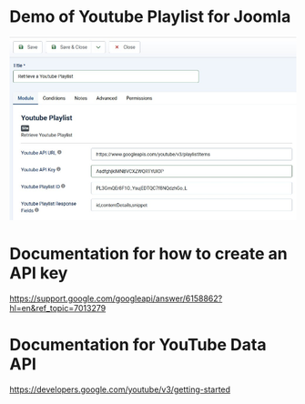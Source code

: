 # Demo of Youtube Playlist for Joomla
![demo_image](demo.jpg)

# Documentation for how to create an API key
https://support.google.com/googleapi/answer/6158862?hl=en&ref_topic=7013279

# Documentation for YouTube Data API
https://developers.google.com/youtube/v3/getting-started